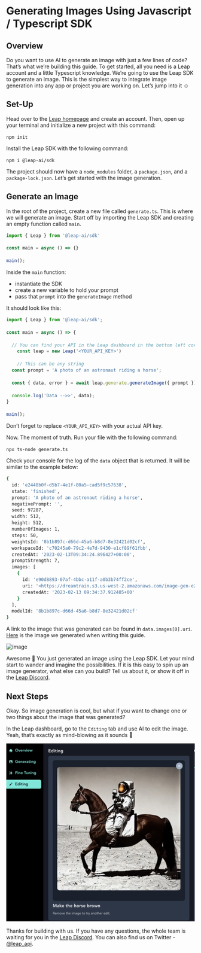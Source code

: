 # Generating Images Using Javascript / Typescript SDK

## Overview

Do you want to use AI to generate an image with just a few lines of code? That’s what we’re building this guide. To get started, all you need is a Leap account and a little Typescript knowledge. We’re going to use the Leap SDK to generate an image. This is the simplest way to integrate image generation into any app or project you are working on. Let’s jump into it ☺️

## Set-Up

Head over to the [Leap homepage](https://www.leapml.dev/) and create an account. Then, open up your terminal and initialize a new project with this command:

`npm init`

Install the Leap SDK with the following command:

`npm i @leap-ai/sdk`

The project should now have a `node_modules` folder, a `package.json`, and a `package-lock.json`. Let’s get started with the image generation.

## Generate an Image

In the root of the project, create a new file called `generate.ts`. This is where we will generate an image. Start off by importing the Leap SDK and creating an empty function called `main`.

```ts
import { Leap } from '@leap-ai/sdk'

const main = async () => {}

main();
```

Inside the `main` function:

- instantiate the SDK
- create a new variable to hold your prompt
- pass that `prompt` into the `generateImage` method

It should look like this:

```ts
import { Leap } from '@leap-ai/sdk';

const main = async () => {

  // You can find your API in the Leap dashboard in the bottom left corner
	const leap = new Leap('<YOUR_API_KEY>')

	// This can be any string
  const prompt = 'A photo of an astronaut riding a horse';

  const { data, error } = await leap.generate.generateImage({ prompt });

  console.log('Data -->>', data);
}

main();
```

Don’t forget to replace `<YOUR_API_KEY>` with your actual API key.

Now. The moment of truth. Run your file with the following command:

`npx ts-node generate.ts`

Check your console for the log of the `data` object that is returned. It will be similar to the example below:

```bash
{
  id: 'e2448b0f-d5b7-4e1f-80a5-cad5f9c57638',
  state: 'finished',
  prompt: 'A photo of an astronaut riding a horse',
  negativePrompt: '',
  seed: 97287,
  width: 512,
  height: 512,
  numberOfImages: 1,
  steps: 50,
  weightsId: '8b1b897c-d66d-45a6-b8d7-8e32421d02cf',
  workspaceId: 'c70245a0-79c2-4e7d-9430-e1cf89f61fbb',
  createdAt: '2023-02-13T09:34:24.896427+00:00',
  promptStrength: 7,
  images: [
    {
      id: 'e90d8893-07af-4bbc-a11f-a0b3b74ff2ce',
      uri: '<https://dreamtrain.s3.us-west-2.amazonaws.com/image-gen-e2448b0f-d5b7-4e1f-80a5-cad5f9c57638/generated_images/0.png>',
      createdAt: '2023-02-13 09:34:37.912485+00'
    }
  ],
  modelId: '8b1b897c-d66d-45a6-b8d7-8e32421d02cf'
}
```

A link to the image that was generated can be found in `data.images[0].uri`. [Here](https://dreamtrain.s3.us-west-2.amazonaws.com/image-gen-e2448b0f-d5b7-4e1f-80a5-cad5f9c57638/generated_images/0.png) is the image we generated when writing this guide.

![image](./images/19d46cf-0.png)

Awesome 🎉 You just generated an image using the Leap SDK. Let your mind start to wander and imagine the possibilities. If it is this easy to spin up an image generator, what else can you build? Tell us about it, or show it off in the [Leap Discord](https://discord.com/invite/NCAKTUayPK).

## Next Steps

Okay. So image generation is cool, but what if you want to change one or two things about the image that was generated?

In the Leap dashboard, go to the `Editing` tab and use AI to edit the image. Yeah, that’s exactly as mind-blowing as it sounds 🤯

![image](./images/Screenshot_2023-02-13_at_12.08.44.png)

Thanks for building with us. If you have any questions, the whole team is waiting for you in the [Leap Discord](https://discord.com/invite/NCAKTUayPK). You can also find us on Twitter - [@leap\_api](https://twitter.com/leap_api).